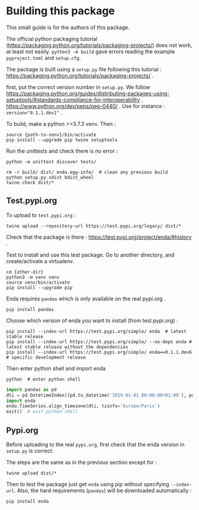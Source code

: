 # Building this package

This small guide is for the authors of this package. 

The official python packaging tutorial (https://packaging.python.org/tutorials/packaging-projects/) 
does not work, at least not easily. `python3 -m build` gave errors reading the example 
`pyproject.toml` and `setup.cfg`.

The package is built using a `setup.py` file following this tutorial : 
https://packaging.python.org/tutorials/packaging-projects/ .  

first, put the correct version number in `setup.py`. We follow 
https://packaging.python.org/guides/distributing-packages-using-setuptools/#standards-compliance-for-interoperability .
https://www.python.org/dev/peps/pep-0440/ .
Use for instance : `version="0.1.1.dev1"` .

To build, make a python >=3.7.3 venv. Then :
```shell
source {path-to-venv}/bin/activate
pip install --upgrade pip twine setuptools
```

Run the unittests and check there is no error :
```shell
python -m unittest discover tests/
```

```shell
rm -r build/ dist/ enda.egg-info/  # clean any previous build
python setup.py sdist bdist_wheel  
twine check dist/*
```

## Test.pypi.org

To upload to `test.pypi.org` :
```shell
twine upload --repository-url https://test.pypi.org/legacy/ dist/*
```

Check that the package is there : https://test.pypi.org/project/enda/#history .

Test to install and use this test package. Go to another directory, and create/activate a virtualenv.
```shell
cd {other-dir}
python3 -m venv venv
source venv/bin/activate
pip install --upgrade pip
```

Enda requires `pandas` which is only available on the real pypi.org .
```shell
pip install pandas
```

Choose which version of enda you want to install (from test.pypi.org) : 
```shell
pip install --index-url https://test.pypi.org/simple/ enda  # latest stable release
pip install --index-url https://test.pypi.org/simple/ --no-deps enda # latest stable release without the dependencies
pip install --index-url https://test.pypi.org/simple/ enda==0.1.1.dev6 # specific development release
```

Then enter python shell and import enda
```
python  # enter python shell 
```
```python
import pandas as pd
dti = pd.DatetimeIndex([pd.to_datetime('2019-01-01 00:00:00+01:00'), pd.to_datetime('2019-01-01 00:02:00+01:00')])
import enda
enda.TimeSeries.align_timezone(dti, tzinfo='Europe/Paris')
exit()  # exit python shell 
```

## Pypi.org 

Before uploading to the real `pypi.org`, first check that the enda version in `setup.py` is correct.

The steps are the same as in the previous section except for :
```shell
twine upload dist/*
```
Then to test the package just get `enda` using pip without specifying `--index-url`. 
Also, the hard requirements (`pandas`) will be downloaded automatically :
```
pip install enda
```

